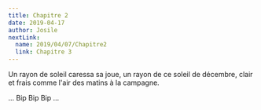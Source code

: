 ```yaml
---
title: Chapitre 2
date: 2019-04-17
author: Josile
nextLink:
  name: 2019/04/07/Chapitre2
  link: Chapitre 3
---
```


Un rayon de soleil caressa sa joue, un rayon de ce soleil de décembre, clair et frais comme l'air des matins à la campagne.

... Bip Bip Bip ...
